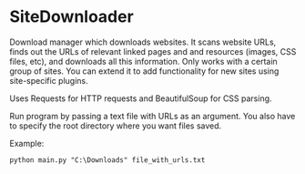 # SiteDownloader

Download manager which downloads websites. It scans website URLs, finds out the URLs of relevant linked pages and and resources (images, CSS files, etc), and downloads all this information. Only works with a certain group of sites. You can extend it to add functionality for new sites using site-specific plugins.

Uses Requests for HTTP requests and BeautifulSoup for CSS parsing.

Run program by passing a text file with URLs as an argument. You also have to specify the root directory where you want files saved.

Example:

```
python main.py "C:\Downloads" file_with_urls.txt
```
